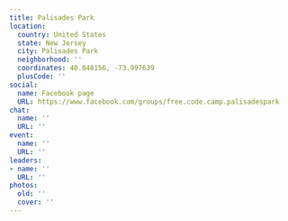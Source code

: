```yaml
---
title: Palisades Park
location:
  country: United States
  state: New Jersey
  city: Palisades Park
  neighborhood: ''
  coordinates: 40.848156, -73.997639
  plusCode: ''
social:
  name: Facebook page
  URL: https://www.facebook.com/groups/free.code.camp.palisadespark
chat:
  name: ''
  URL: ''
event:
  name: ''
  URL: ''
leaders:
- name: ''
  URL: ''
photos:
  old: ''
  cover: ''
---
```

